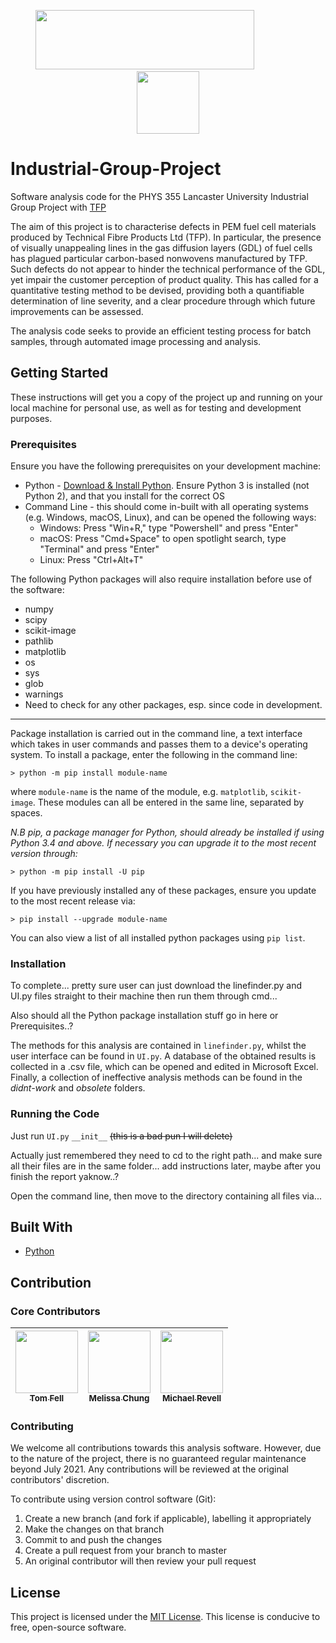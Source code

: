 <p align="center">
  <img src="https://www.lancaster.ac.uk/media/lancaster-university/content-assets/images/fst/logos/Physicslogo.svg" width="350" height="95">
  &nbsp;&nbsp;&nbsp;&nbsp;&nbsp;&nbsp;&nbsp;&nbsp;&nbsp;&nbsp;&nbsp;&nbsp&nbsp;&nbsp;&nbsp;&nbsp;&nbsp;&nbsp;
  <img src="https://compositesuk.co.uk/sites/default/files/hub/logos/TFP%20logo%20new.PNG" width="100" height="100">
</p>

# Industrial-Group-Project
Software analysis code for the PHYS 355 Lancaster University Industrial Group Project with [TFP](https://www.tfpglobal.com/)

The aim of this project is to characterise defects in PEM fuel cell materials produced by Technical Fibre Products Ltd (TFP). In particular, the presence of visually unappealing lines in the gas diffusion layers (GDL) of fuel cells has plagued particular carbon-based nonwovens manufactured by TFP. Such defects do not appear to hinder the technical performance of the GDL, yet impair the customer perception of product quality. This has called for a quantitative testing method to be devised, providing both a quantifiable determination of line severity, and a clear procedure through which future improvements can be assessed. 

The analysis code seeks to provide an efficient testing process for batch samples, through automated image processing and analysis.

## Getting Started
These instructions will get you a copy of the project up and running on your local machine for personal use, as well as for testing and development purposes.

### Prerequisites
Ensure you have the following prerequisites on your development machine:
* Python - [Download & Install Python](https://www.python.org/downloads/). Ensure Python 3 is installed (not Python 2), and that you install for the correct OS
* Command Line - this should come in-built with all operating systems (e.g. Windows, macOS, Linux), and can be opened the following ways:
  * Windows: Press "Win+R," type "Powershell" and press "Enter"
  * macOS: Press "Cmd+Space" to open spotlight search, type "Terminal" and press "Enter"
  * Linux: Press "Ctrl+Alt+T"

The following Python packages will also require installation before use of the software:
- numpy
- scipy
- scikit-image
- pathlib
- matplotlib
- os
- sys
- glob
- warnings
- Need to check for any other packages, esp. since code in development.
---
Package installation is carried out in the command line, a text interface which takes in user commands and passes them to a device's operating system.
To install a package, enter the following in the command line:
```
> python -m pip install module-name
```
where `module-name` is the name of the module, e.g. `matplotlib`, `scikit-image`. These modules can all be entered in the same line, separated by spaces. 

_N.B pip, a package manager for Python, should already be installed if using Python 3.4 and above. If necessary you can upgrade it to the most recent version through:_
```
> python -m pip install -U pip
```

If you have previously installed any of these packages, ensure you update to the most recent release via:
```
> pip install --upgrade module-name
```
You can also view a list of all installed python packages using `pip list`. 

### Installation
To complete... pretty sure user can just download the linefinder.py and UI.py files straight to their machine then run them through cmd...

Also should all the Python package installation stuff go in here or Prerequisites..?

The methods for this analysis are contained in `linefinder.py`, whilst the user interface can be found in `UI.py`. A database of the obtained results is collected in a .csv file, which can be opened and edited in Microsoft Excel. Finally, a collection of ineffective analysis methods can be found in the _didnt-work_ and _obsolete_ folders.


### Running the Code

Just run `UI.py` `__init__` ~~(this is a bad pun I will delete)~~

Actually just remembered they need to cd to the right path... and make sure all their files are in the same folder... add instructions later, maybe after you finish the report yaknow..?

Open the command line, then move to the directory containing all files via...

## Built With

* [Python](https://github.com/python/cpython)


## Contribution
### Core Contributors

<!--ALL-CONTRIBUTORS-LIST -->
| [<img src="https://avatars.githubusercontent.com/u/73170205?v=4" width="100px;"/><br /><sub><b>Tom Fell</b></sub>](https://github.com/twf2360)<br /> | [<img src="https://avatars.githubusercontent.com/u/68572453?v=4" width="100px;"/><br /><sub><b>Melissa Chung</b></sub>](https://github.com/msychung)<br /> | [<img src="https://avatars.githubusercontent.com/u/74320011?v=4>" width="100px;"/><br /><sub><b>Michael Revell</b></sub>](https://github.com/mjrevell)<br /> |
| :---: | :---: | :---: |
<!-- END ALL-CONTRIBUTORS-LIST -->

### Contributing
We welcome all contributions towards this analysis software. However, due to the nature of the project, there is no guaranteed regular maintenance beyond July 2021. Any contributions will be reviewed at the original contributors' discretion. 

To contribute using version control software (Git):
1) Create a new branch (and fork if applicable), labelling it appropriately
2) Make the changes on that branch
3) Commit to and push the changes
4) Create a pull request from your branch to master
5) An original contributor will then review your pull request


## License

This project is licensed under the [MIT License](https://opensource.org/licenses/MIT). This license is conducive to free, open-source software.
